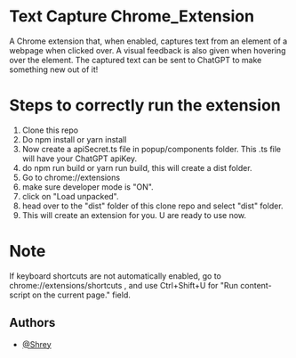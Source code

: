 
# Text Capture Chrome_Extension

A Chrome extension that, when enabled, captures text from an element of a webpage when clicked over. A visual feedback is also given when hovering over the element. The captured text can be sent to ChatGPT to make something new out of it!

# Steps to correctly run the extension
1. Clone this repo
2. Do npm install or yarn install
3. Now create a apiSecret.ts file in popup/components folder. This .ts file will have your ChatGPT apiKey.
4. do npm run build or yarn run build, this will create a dist folder.
5. Go to chrome://extensions
6. make sure developer mode is "ON".
7. click on "Load unpacked".
8. head over to the "dist" folder of this clone repo and select "dist" folder.
9. This will create an extension for you. U are ready to use now.

# Note
If keyboard shortcuts are not automatically enabled, go to chrome://extensions/shortcuts , and use Ctrl+Shift+U for "Run content-script on the current page." field.

## Authors

- [@Shrey](https://www.github.com/shrey0303)
